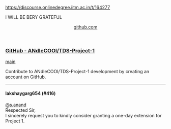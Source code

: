 https://discourse.onlinedegree.iitm.ac.in/t/164277

I WILL BE BERY GRATEFUL</p><aside class="onebox githubfolder" data-onebox-src="https://github.com/ANdIeCOOl/TDS-Project-1/tree/main">
<header class="source">

<a href="https://github.com/ANdIeCOOl/TDS-Project-1/tree/main" rel="noopener nofollow ugc" target="_blank">github.com</a>
</header>
<article class="onebox-body">
<h3><a href="https://github.com/ANdIeCOOl/TDS-Project-1/tree/main" rel="noopener nofollow ugc" target="_blank">GitHub - ANdIeCOOl/TDS-Project-1</a></h3>
<p><a href="https://github.com/ANdIeCOOl/TDS-Project-1/tree/main" rel="noopener nofollow ugc" target="_blank">main</a></p>
<p><span class="label1">Contribute to ANdIeCOOl/TDS-Project-1 development by creating an account on GitHub.</span></p>
</article>
<div class="onebox-metadata">
</div>
<div style="clear: both"></div>
</aside>
<hr>

<h4>lakshaygarg654 (#416)</h4>
<p><a class="mention" href="/u/s.anand">@s.anand</a><br/>
Respected Sir,<br/>
I sincerely request you to kindly consider granting a one-day extension for Project 1.